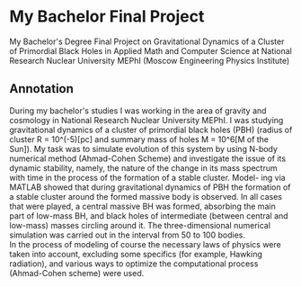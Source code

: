 # My Bachelor Final Project
My Bachelor's Degree Final Project on Gravitational Dynamics of a Cluster of Primordial Black Holes in Applied Math and Computer Science at National Research Nuclear University MEPhI (Moscow Engineering Physics Institute)

## Annotation
During my bachelor's studies I was working in the area of gravity and cosmology
in National Research Nuclear University MEPhI. I was studying gravitational dynamics of a cluster of primordial black holes (PBH) 
(radius of cluster R = 10^(-5)[pc] and summary mass of holes M = 10^6[M of the Sun]). My task was to simulate evolution
of this system by using N-body numerical method (Ahmad-Cohen Scheme) and investigate the issue of its dynamic stability, namely, the nature of the change in its mass spectrum with time in the process of the formation of a stable cluster. Model-
ing via MATLAB showed that during gravitational dynamics of PBH the formation of a stable cluster around the formed massive body is observed. In all cases that were played, a central massive BH was formed, absorbing the main part of low-mass
BH, and black holes of intermediate (between central and low-mass) masses circling around it.
The three-dimensional numerical simulation was carried out in the interval from 50 to 100 bodies.
<br>
In the process of modeling of course the necessary laws of physics were taken into account, excluding
some specifics (for example, Hawking radiation), and various ways to optimize the computational
process (Ahmad-Cohen scheme) were used.
